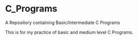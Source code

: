 # C_Programs
A Repository containing Basic/Intermediate C Programs

This is for my practice of basic and medium level C Programs. 

<!--START_SECTION:waka-->
<!--END_SECTION:waka-->
